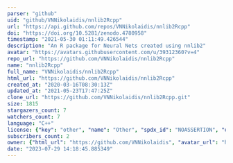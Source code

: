 ```yaml
---
parser: "github"
uid: "github/VNNikolaidis/nnlib2Rcpp"
url: "https://api.github.com/repos/VNNikolaidis/nnlib2Rcpp"
doi: "https://doi.org/10.5281/zenodo.4780958"
timestamp: "2021-05-30 01:11:49.426544"
description: "An R package for Neural Nets created using nnlib2"
avatar: "https://avatars.githubusercontent.com/u/39312360?v=4"
repo_url: "https://github.com/VNNikolaidis/nnlib2Rcpp"
name: "nnlib2Rcpp"
full_name: "VNNikolaidis/nnlib2Rcpp"
html_url: "https://github.com/VNNikolaidis/nnlib2Rcpp"
created_at: "2020-03-16T08:30:13Z"
updated_at: "2021-05-23T17:47:25Z"
clone_url: "https://github.com/VNNikolaidis/nnlib2Rcpp.git"
size: 1815
stargazers_count: 7
watchers_count: 7
language: "C++"
license: {"key": "other", "name": "Other", "spdx_id": "NOASSERTION", "url": null, "node_id": "MDc6TGljZW5zZTA="}
subscribers_count: 2
owner: {"html_url": "https://github.com/VNNikolaidis", "avatar_url": "https://avatars.githubusercontent.com/u/39312360?v=4", "login": "VNNikolaidis", "type": "User"}
date: "2023-07-29 14:18:45.885349"
---
```

